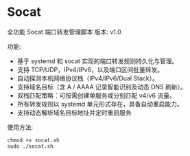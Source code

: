 # Socat

全功能 Socat 端口转发管理脚本
版本: v1.0

功能:
- 基于 systemd 和 socat 实现的端口转发规则持久化与管理。
- 支持 TCP/UDP，IPv4/IPv6，以及端口区间批量转发。
- 自动探测本机网络协议栈（IPv4/IPv6/Dual Stack）。
- 支持域名目标（含 A / AAAA 记录智能识别及动态 DNS 刷新）。
- 双栈匹配策略：可按需创建单服务或分别匹配 v4/v6 流量。
- 所有转发规则以 systemd 单元形式存在，具备自动重启能力。
- 支持动态解析域名目标地址并定时重启服务

使用方法:
```
chmod +x socat.sh
sudo ./socat.sh
```
